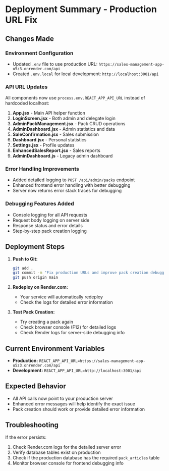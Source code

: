 # Deployment Summary - Production URL Fix

## Changes Made

### Environment Configuration
- Updated `.env` file to use production URL: `https://sales-management-app-u5z3.onrender.com/api`
- Created `.env.local` for local development: `http://localhost:3001/api`

### API URL Updates
All components now use `process.env.REACT_APP_API_URL` instead of hardcoded localhost:

1. **App.jsx** - Main API helper function
2. **LoginScreen.jsx** - Both admin and delegate login
3. **AdminPackManagement.jsx** - Pack CRUD operations
4. **AdminDashboard.jsx** - Admin statistics and data
5. **SaleConfirmation.jsx** - Sales submission
6. **Dashboard.jsx** - Personal statistics
7. **Settings.jsx** - Profile updates
8. **EnhancedSalesReport.jsx** - Sales reports
9. **AdminDashboard.js** - Legacy admin dashboard

### Error Handling Improvements
- Added detailed logging to `POST /api/admin/packs` endpoint
- Enhanced frontend error handling with better debugging
- Server now returns error stack traces for debugging

### Debugging Features Added
- Console logging for all API requests
- Request body logging on server side
- Response status and error details
- Step-by-step pack creation logging

## Deployment Steps

1. **Push to Git:**
   ```bash
   git add .
   git commit -m "Fix production URLs and improve pack creation debugging"
   git push origin main
   ```

2. **Redeploy on Render.com:**
   - Your service will automatically redeploy
   - Check the logs for detailed error information

3. **Test Pack Creation:**
   - Try creating a pack again
   - Check browser console (F12) for detailed logs
   - Check Render logs for server-side debugging info

## Current Environment Variables
- **Production:** `REACT_APP_API_URL=https://sales-management-app-u5z3.onrender.com/api`
- **Development:** `REACT_APP_API_URL=http://localhost:3001/api`

## Expected Behavior
- All API calls now point to your production server
- Enhanced error messages will help identify the exact issue
- Pack creation should work or provide detailed error information

## Troubleshooting
If the error persists:
1. Check Render.com logs for the detailed server error
2. Verify database tables exist on production
3. Check if the production database has the required `pack_articles` table
4. Monitor browser console for frontend debugging info
